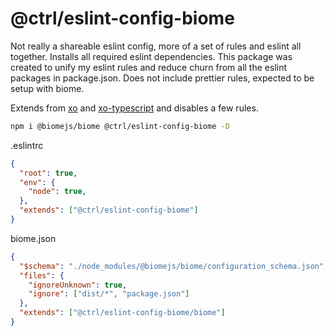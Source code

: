 # @ctrl/eslint-config-biome

Not really a shareable eslint config, more of a set of rules and eslint all together. Installs all required eslint dependencies. This package was created to unify my eslint rules and reduce churn from all the eslint packages in package.json. Does not include prettier rules, expected to be setup with biome.

Extends from [xo](https://github.com/xojs/eslint-config-xo) and [xo-typescript](https://github.com/xojs/eslint-config-xo-typescript) and disables a few rules.

```sh
npm i @biomejs/biome @ctrl/eslint-config-biome -D
```

.eslintrc
```json
{
  "root": true,
  "env": {
    "node": true,
  },
  "extends": ["@ctrl/eslint-config-biome"]
}
```

biome.json
```json
{
  "$schema": "./node_modules/@biomejs/biome/configuration_schema.json",
  "files": {
    "ignoreUnknown": true,
    "ignore": ["dist/*", "package.json"]
  },
  "extends": ["@ctrl/eslint-config-biome/biome"]
}
```

